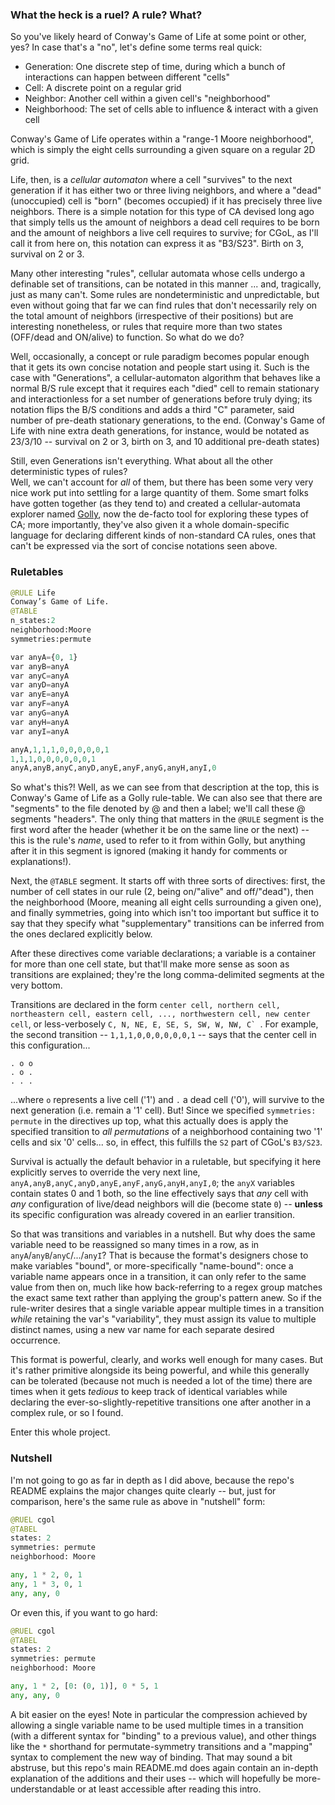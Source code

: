 ### What the heck is a ruel? A rule? What?

So you've likely heard of Conway's Game of Life at some point or other, yes? In case that's a "no", let's define some terms real quick:

- Generation: One discrete step of time, during which a bunch of interactions can happen between different "cells"
- Cell: A discrete point on a regular grid
- Neighbor: Another cell within a given cell's "neighborhood"
- Neighborhood: The set of cells able to influence & interact with a given cell

Conway's Game of Life operates within a "range-1 Moore neighborhood", which is simply the eight cells surrounding a given square on a regular
2D grid.

Life, then, is a *cellular automaton* where a cell "survives" to the next generation if it has either two or three living neighbors,
and where a "dead" (unoccupied) cell is "born" (becomes occupied) if it has precisely three live neighbors. There is a simple notation for this
type of CA devised long ago that simply tells us the amount of neighbors a dead cell requires to be born and the amount of neighbors a live
cell requires to survive; for CGoL, as I'll call it from here on, this notation can express it as "B3/S23". Birth on 3, survival on 2 or 3.

Many other interesting "rules", cellular automata whose cells undergo a definable set of transitions, can be notated in this manner ...
and, tragically, just as many can't. Some rules are nondeterministic and unpredictable, but even without going that far we can find rules that don't
necessarily rely on the total amount of neighbors (irrespective of their positions) but are interesting nonetheless, or rules that require
more than two states (OFF/dead and ON/alive) to function. So what do we do?

Well, occasionally, a concept or rule paradigm becomes popular enough that it gets its own concise notation and people start using it. Such is the
case with "Generations", a cellular-automaton algorithm that behaves like a normal B/S rule except that it requires each "died" cell to remain stationary
and interactionless for a set number of generations before truly dying; its notation flips the B/S conditions and adds a third "C" parameter, said
number of pre-death stationary generations, to the end. (Conway's Game of Life with nine extra death generations, for instance, would be notated as
23/3/10 -- survival on 2 or 3, birth on 3, and 10 additional pre-death states)

Still, even Generations isn't everything. What about all the other deterministic types of rules?  
Well, we can't account for *all* of them, but there has been some very very nice work put into settling for a large quantity of them. Some smart folks
have gotten together (as they tend to) and created a cellular-automata explorer named [Golly](https://golly.sourceforge.net), now
the de-facto tool for exploring these types of CA; more importantly, they've also given it a whole domain-specific language for declaring different
kinds of non-standard CA rules, ones that can't be expressed via the sort of concise notations seen above.

### Ruletables

```py
@RULE Life
Conway’s Game of Life.
@TABLE
n_states:2
neighborhood:Moore
symmetries:permute

var anyA={0, 1}
var anyB=anyA
var anyC=anyA
var anyD=anyA
var anyE=anyA
var anyF=anyA
var anyG=anyA
var anyH=anyA
var anyI=anyA

anyA,1,1,1,0,0,0,0,0,1
1,1,1,0,0,0,0,0,0,1
anyA,anyB,anyC,anyD,anyE,anyF,anyG,anyH,anyI,0
```

So what's this?! Well, as we can see from that description at the top, this is Conway's Game of Life as a Golly rule-table. We can also see that
there are "segments" to the file denoted by @ and then a label; we'll call these @ segments "headers". The only thing that matters in the `@RULE` segment
is the first word after the header (whether it be on the same line or the next) -- this is the rule's *name*, used to refer to it from within Golly, but
anything after it in this segment is ignored (making it handy for comments or explanations!).

Next, the `@TABLE` segment. It starts off with three sorts of directives: first, the number of cell states in our rule (2, being on/"alive" and off/"dead"), then
the neighborhood (Moore, meaning all eight cells surrounding a given one), and finally symmetries, going into which isn't too important but suffice it to say that
they specify what "supplementary" transitions can be inferred from the ones declared explicitly below.

After these directives come variable declarations; a variable is a container for more than one cell state, but that'll make more sense as soon as
transitions are explained; they're the long comma-delimited segments at the very bottom.

Transitions are declared in the form `center cell, northern cell, northeastern cell, eastern cell, ..., northwestern cell, new center cell`,
or less-verbosely ``C, N, NE, E, SE, S, SW, W, NW, C` ``. For example, the second transition -- `1,1,1,0,0,0,0,0,0,1` -- says that the center cell in this
configuration...

```
. o o
. o .
. . .
```

...where `o` represents a live cell ('1') and `.` a dead cell ('0'), will survive to the next generation (i.e. remain a '1' cell). But! Since we specified
`symmetries: permute` in the directives up top, what this actually does is apply the specified transition to *all permutations* of a neighborhood containing two '1' cells
and six '0' cells... so, in effect, this fulfills the `S2` part of CGoL's `B3/S23`.

Survival is actually the default behavior in a ruletable, but specifying it here explicitly serves to override the very next line,
`anyA,anyB,anyC,anyD,anyE,anyF,anyG,anyH,anyI,0`; the `anyX` variables contain states 0 and 1 both, so the line effectively says that *any* cell
with *any* configuration of live/dead neighbors will die (become state `0`) -- **unless** its specific configuration was already covered in an earlier transition.

So that was transitions and variables in a nutshell. But why does the same variable need to be reassigned so many times in a row, as in `anyA`/`anyB`/`anyC`/.../`anyI`?
That is because the format's designers chose to make variables "bound", or more-specifically "name-bound": once a variable name appears once in a transition, it can only
refer to the same value from then on, much like how back-referring to a regex group matches the exact same text rather than applying the group's pattern anew. So if the
rule-writer desires that a single variable appear multiple times in a transition *while* retaining the var's "variability", they must assign its value to multiple
distinct names, using a new var name for each separate desired occurrence.

This format is powerful, clearly, and works well enough for many cases. But it's rather primitive alongside its being powerful, and while this generally can be tolerated
(because not much is needed a lot of the time) there are times when it gets *tedious* to keep track of identical variables while declaring the ever-so-slightly-repetitive
transitions one after another in a complex rule, or so I found.

Enter this whole project.

### Nutshell

I'm not going to go as far in depth as I did above, because the repo's README explains the major changes quite clearly -- but, just for comparison, here's the same
rule as above in "nutshell" form:

```py
@RUEL cgol
@TABEL
states: 2
symmetries: permute
neighborhood: Moore

any, 1 * 2, 0, 1
any, 1 * 3, 0, 1
any, any, 0
```


Or even this, if you want to go hard:

```py
@RUEL cgol
@TABEL
states: 2
symmetries: permute
neighborhood: Moore

any, 1 * 2, [0: (0, 1)], 0 * 5, 1
any, any, 0
```

A bit easier on the eyes! Note in particular the compression achieved by allowing a single variable name to be used multiple times in a transition (with a different
syntax for "binding" to a previous value), and other things like the `*` shorthand for permutate-symmetry transitions and a "mapping" syntax to complement the new way
of binding.
That may sound a bit abstruse, but this repo's main README.md does again contain an in-depth explanation of the additions and their uses -- which will hopefully be
more-understandable or at least accessible after reading this intro.
